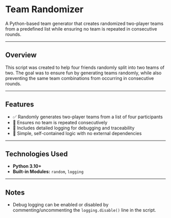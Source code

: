 # Team Randomizer

A Python-based team generator that creates randomized two-player teams from a predefined list while ensuring no team is repeated in consecutive rounds.

---

## Overview

This script was created to help four friends randomly split into two teams of two. The goal was to ensure fun by generating teams randomly, while also preventing the same team combinations from occurring in consecutive rounds.

---

## Features

- ✅ Randomly generates two-player teams from a list of four participants
- 🔄 Ensures no team is repeated consecutively
- 🧪 Includes detailed logging for debugging and traceability
- 🧩 Simple, self-contained logic with no external dependencies

---

## Technologies Used

- **Python 3.10+**
- **Built-in Modules:** `random`, `logging`

---

## Notes

- Debug logging can be enabled or disabled by commenting/uncommenting the `logging.disable()` line in the script.  
